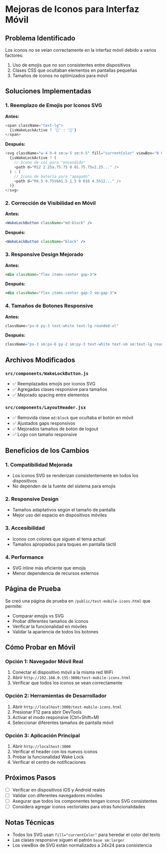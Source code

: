 # Mejoras de Iconos para Interfaz Móvil

## Problema Identificado
Los iconos no se veían correctamente en la interfaz móvil debido a varios factores:
1. Uso de emojis que no son consistentes entre dispositivos
2. Clases CSS que ocultaban elementos en pantallas pequeñas
3. Tamaños de iconos no optimizados para móvil

## Soluciones Implementadas

### 1. Reemplazo de Emojis por Iconos SVG
**Antes:**
```javascript
<span className="text-lg">
  {isWakeLockActive ? '🔆' : '🔋'}
</span>
```

**Después:**
```javascript
<svg className="w-4 h-4 sm:w-5 sm:h-5" fill="currentColor" viewBox="0 0 24 24">
  {isWakeLockActive ? (
    // Icono de sol para "encendido"
    <path d="M12 2.25a.75.75 0 01.75.75v2.25..." />
  ) : (
    // Icono de batería para "apagado"
    <path d="M4.5 9.75V6A1.5 1.5 0 016 4.5h12..." />
  )}
</svg>
```

### 2. Corrección de Visibilidad en Móvil
**Antes:**
```jsx
<WakeLockButton className="md:block" />
```

**Después:**
```jsx
<WakeLockButton className="block" />
```

### 3. Responsive Design Mejorado
**Antes:**
```jsx
<div className="flex items-center gap-3">
```

**Después:**
```jsx
<div className="flex items-center gap-2 sm:gap-3">
```

### 4. Tamaños de Botones Responsive
**Antes:**
```jsx
className="px-6 py-3 text-white text-lg rounded-xl"
```

**Después:**
```jsx
className="px-3 sm:px-6 py-2 sm:py-3 text-white text-sm sm:text-lg rounded-xl"
```

## Archivos Modificados

### `src/components/WakeLockButton.js`
- ✅ Reemplazados emojis por iconos SVG
- ✅ Agregadas clases responsive para tamaños
- ✅ Mejorado spacing entre elementos

### `src/components/LayoutHeader.jsx`
- ✅ Removida clase `md:block` que ocultaba el botón en móvil
- ✅ Ajustados gaps responsivos
- ✅ Mejorados tamaños de botón de logout
- ✅ Logo con tamaño responsive

## Beneficios de los Cambios

### 1. Compatibilidad Mejorada
- Los iconos SVG se renderizan consistentemente en todos los dispositivos
- No dependen de la fuente del sistema para emojis

### 2. Responsive Design
- Tamaños adaptativos según el tamaño de pantalla
- Mejor uso del espacio en dispositivos móviles

### 3. Accesibilidad
- Iconos con colores que siguen el tema actual
- Tamaños apropiados para toques en pantalla táctil

### 4. Performance
- SVG inline más eficiente que emojis
- Menor dependencia de recursos externos

## Página de Prueba
Se creó una página de prueba en `/public/test-mobile-icons.html` que permite:
- Comparar emojis vs SVG
- Probar diferentes tamaños de iconos
- Verificar la funcionalidad en móviles
- Validar la apariencia de todos los botones

## Cómo Probar en Móvil

### Opción 1: Navegador Móvil Real
1. Conectar el dispositivo móvil a la misma red WiFi
2. Abrir `http://192.168.0.155:3000/test-mobile-icons.html`
3. Verificar que todos los iconos se vean correctamente

### Opción 2: Herramientas de Desarrollador
1. Abrir `http://localhost:3000/test-mobile-icons.html`
2. Presionar F12 para abrir DevTools
3. Activar el modo responsive (Ctrl+Shift+M)
4. Seleccionar diferentes tamaños de pantalla móvil

### Opción 3: Aplicación Principal
1. Abrir `http://localhost:3000`
2. Verificar el header con los nuevos iconos
3. Probar la funcionalidad Wake Lock
4. Verificar el centro de notificaciones

## Próximos Pasos
- [ ] Verificar en dispositivos iOS y Android reales
- [ ] Validar con diferentes navegadores móviles
- [ ] Asegurar que todos los componentes tengan iconos SVG consistentes
- [ ] Considera agregar iconos vectoriales para otras funcionalidades

## Notas Técnicas
- Todos los SVG usan `fill="currentColor"` para heredar el color del texto
- Las clases responsive siguen el patrón `base sm:larger`
- Los viewBox de SVG están normalizados a 24x24 para consistencia
